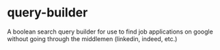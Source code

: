 # query-builder
A boolean search query builder for use to find job applications on google without going through the middlemen (linkedin, indeed, etc.)
